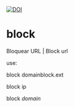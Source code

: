 [![DOI](https://zenodo.org/badge/19310/xombra/block.svg)](https://zenodo.org/badge/latestdoi/19310/xombra/block)

# block
Bloquear URL | Block url

use:

block domainblock.ext

block ip

block *domain*
